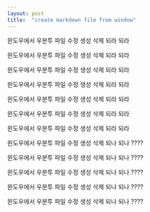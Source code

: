```yaml
---
layout: post
title:  "create markdown file from window"
---
```



윈도우에서 우분투 파일 수정 생성 삭제 되라 되라

윈도우에서 우분투 파일 수정 생성 삭제 되라 되라

윈도우에서 우분투 파일 수정 생성 삭제 되라 되라

윈도우에서 우분투 파일 수정 생성 삭제 되라 되라

윈도우에서 우분투 파일 수정 생성 삭제 되라 되라

윈도우에서 우분투 파일 수정 생성 삭제 되라 되라

윈도우에서 우분투 파일 수정 생성 삭제 되라 되라

윈도우에서 우분투 파일 수정 생성 삭제 되나 되나 ????

윈도우에서 우분투 파일 수정 생성 삭제 되나 되나 ????

윈도우에서 우분투 파일 수정 생성 삭제 되나 되나 ????

윈도우에서 우분투 파일 수정 생성 삭제 되나 되나 ????

윈도우에서 우분투 파일 수정 생성 삭제 되나 되나 ????
